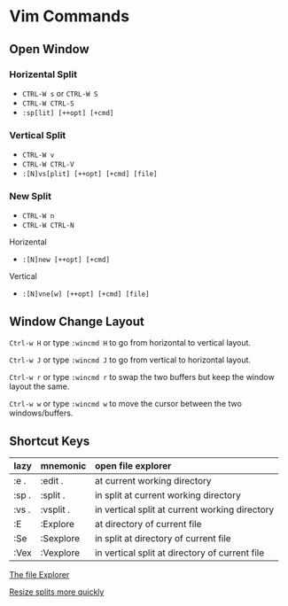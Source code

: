 # Vim Commands

## Open Window
### Horizental Split
  - `CTRL-W s` or `CTRL-W S`
  - `CTRL-W CTRL-S`
  - `:sp[lit] [++opt] [+cmd]`

### Vertical Split
  - `CTRL-W v`
  - `CTRL-W CTRL-V`
  - `:[N]vs[plit] [++opt] [+cmd] [file]`

### New Split
  - `CTRL-W n`
  - `CTRL-W CTRL-N`

  Horizental
  - `:[N]new [++opt] [+cmd]`

  Vertical
  - `:[N]vne[w] [++opt] [+cmd] [file]`

## Window Change Layout
`Ctrl-w H` or type `:wincmd H` to go from horizontal to vertical layout.

`Ctrl-w J` or type `:wincmd J` to go from vertical to horizontal layout.

`Ctrl-w r` or type `:wincmd r` to swap the two buffers but keep the window layout the same.

`Ctrl-w w` or type `:wincmd w` to move the cursor between the two windows/buffers.

## Shortcut Keys
| lazy | mnemonic | open file explorer |
| :--- | :------- | :------------------|
| :e . | :edit . | at current working directory |
| :sp . | :split . |	in split at current working directory |
| :vs . | :vsplit . | in vertical split at current working directory |
| :E | :Explore | at directory of current file |
| :Se |	:Sexplore | in split at directory of current file |
| :Vex | :Vexplore | in vertical split at directory of current file |

[The file Explorer](http://vimcasts.org/episodes/the-file-explorer)

[Resize splits more quickly](http://vim.wikia.com/wiki/Resize_splits_more_quickly)
